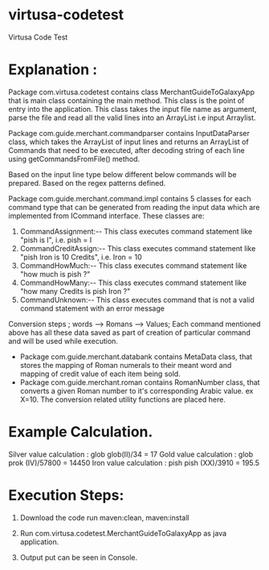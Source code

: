 # virtusa-codetest
Virtusa Code Test


Explanation :
=============

Package com.virtusa.codetest contains class MerchantGuideToGalaxyApp that is main class containing the main method. 
This class is the point of entry into the application. This class takes the input file name as argument, parse the file and read all the valid lines into an ArrayList i.e input Arraylist.

Package com.guide.merchant.commandparser contains InputDataParser class, which takes the ArrayList of input lines and returns an ArrayList of Commands that need to be executed, after decoding string of each line using getCommandsFromFile() method.

Based on the input line type below different below commands will be prepared. Based on the regex patterns defined.

Package com.guide.merchant.command.impl contains 5 classes for each command type that can be generated from reading the input data which are implemented from ICommand interface. These classes are:

1. CommandAssignment:-- This class executes command statement like "pish is I", i.e. pish = I
2. CommandCreditAssign:-- This class executes command statement like "pish Iron is 10 Credits", i.e. Iron = 10
3. CommandHowMuch:-- This class executes command statement like "how much is pish ?"
4. CommandHowMany:-- This class executes command statement like "how many Credits is pish Iron ?"
5. CommandUnknown:-- This class executes command that is not a valid command statement with an error message


Conversion steps ;
                       words --> Romans --> Values;  Each command mentioned above has all these data saved as part of creation of particular command and will be used while execution.

- Package com.guide.merchant.databank contains  MetaData class, that stores the mapping of Roman numerals to their meant word and mapping of credit value of each item being sold.
- Package com.guide.merchant.roman contains RomanNumber class, that converts a given Roman number to it's corresponding Arabic value. ex X=10. The conversion related utility functions are placed here.					   

Example Calculation.
====================				   
Silver value calculation : glob glob(II)/34 = 17
Gold value calculation : glob prok (IV)/57800 = 14450
Iron value calculation : pish pish (XX)/3910 = 195.5



Execution Steps:
===============

1. Download the code run maven:clean, maven:install

2. Run com.virtusa.codetest.MerchantGuideToGalaxyApp  as java application.

3. Output put can be seen in Console.

  


      




